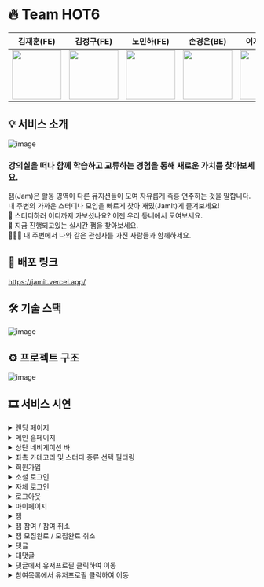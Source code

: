 # 🔥 Team HOT6
|김재훈(FE)|김정구(FE)|노민하(FE)|손경은(BE)|이지연(BE)|정우용(BE)|
|:---:|:---:|:---:|:---:|:---:|:---:|
|<a href="https://github.com/halmokme"><img width="100px" src="https://user-images.githubusercontent.com/92264867/205259447-92527e18-feff-4e00-9c91-1914d5b4fb8a.png" /></a>|<a href="https://github.com/JulyK9"><img width="100px" src="https://user-images.githubusercontent.com/92264867/205260308-616bef66-af06-4901-aefb-1ff7a642d9cf.png" /></a>|<a href="https://github.com/MinaRoh"><img width="100px" src="https://user-images.githubusercontent.com/92264867/205259807-2fc6395c-237f-4ba8-b1c4-3cd24c397f42.png" /></a>|<a href="https://github.com/kexxxon"><img width="100px" src="https://user-images.githubusercontent.com/92264867/205260184-1ab38894-1c0b-40a6-9b8a-fc8acd79dc5c.png" /></a>|<a href="https://github.com/jylee-me"><img width="100px" src="https://user-images.githubusercontent.com/92264867/205259948-6f2976c9-80cb-4279-ac85-446d36f53c3e.png" /></a>|<a href="https://github.com/jwyong4"><img width="100px" src="https://user-images.githubusercontent.com/92264867/205260038-d168cdd8-9bc2-4033-8a4c-9dc594021c60.png" /></a>

## 💡 서비스 소개
![image](https://user-images.githubusercontent.com/92264867/205497095-129ae50a-10a6-4e5c-af8a-4a7a640622bc.png)
### 강의실을 떠나 함께 학습하고 교류하는 경험을 통해 새로운 가치를 찾아보세요.
잼(Jam)은 활동 영역이 다른 뮤지션들이 모여 자유롭게 즉흥 연주하는 것을 말합니다. <br />
내 주변의 가까운 스터디나 모임을 빠르게 찾아 재밌(JamIt)게 즐겨보세요! <br />
📝 스터디하러 어디까지 가보셨나요? 이젠 우리 동네에서 모여보세요. <br />
📍 지금 진행되고있는 실시간 잼을 찾아보세요. <br />
🧑‍🤝‍🧑 내 주변에서 나와 같은 관심사를 가진 사람들과 함께하세요. <br />

## 🔗 배포 링크
https://jamit.vercel.app/

## 🛠️ 기술 스택
![image](https://user-images.githubusercontent.com/92264867/205496985-0bf19090-b9d8-47fb-a1ad-5ee4fb452477.png)

## ⚙️ 프로젝트 구조
![image](https://user-images.githubusercontent.com/92264867/205497004-b11c084c-7385-437f-9a77-e5dad4b7b6ee.png)

## 🎞️ 서비스 시연
<details><summary>랜딩 페이지</summary>

![랜딩](https://user-images.githubusercontent.com/97942837/205564273-aa377f04-e801-4d0a-9b6f-d89e0c0b4d58.gif)

</details>

<details><summary>메인 홈페이지</summary>

![홈페이지기능뉴](https://user-images.githubusercontent.com/97942837/205566209-06bfe77b-2c91-4d1e-8256-0bf43d310d29.gif)

</details>

<details><summary>상단 네비게이션 바</summary>

![동네선택 기능](https://user-images.githubusercontent.com/97942837/205564454-e073da97-a86a-41a8-a417-8e281dbc5b9c.gif)

</details>

<details><summary>좌측 카테고리 및 스터디 종류 선택 필터링</summary>

![좌측 카테고리, 우측 스티디 종류 선택](https://user-images.githubusercontent.com/97942837/205564615-df3537aa-70bd-49f5-a17b-7ee2cd3ce146.gif)

</details>

<details><summary>회원가입</summary>

![회원가입](https://user-images.githubusercontent.com/97942837/205565073-d6da6e3b-64c4-4324-b9cd-bfaaed4c7297.gif)

</details>

<details><summary>소셜 로그인</summary>
  
![소셜로그인1](https://user-images.githubusercontent.com/92264867/205549047-49346ca4-26c1-469f-bc19-352adeda8754.gif)
</details>

<details><summary>자체 로그인</summary>
  
![자체로그인](https://user-images.githubusercontent.com/92264867/205549052-6179e4d9-8924-4d68-b789-6c2ebdc06f52.gif)
</details>

</details>
<details><summary>로그아웃</summary>

![로그아웃](https://user-images.githubusercontent.com/92264867/205497937-107657cb-c5bc-44eb-a9c0-c01c54811715.gif)
</details>
<details><summary>마이페이지</summary>

  ### 평점 주기
  ![평점 주기](https://user-images.githubusercontent.com/97942837/205567517-6bd3d3d0-bcd9-44c5-ba71-7a000a8ee703.gif)
  
  ### 유저 프로필 및 수정
  ![유저프로필수정](https://user-images.githubusercontent.com/97942837/205567568-a079af99-247b-43bb-afe4-9c5528bd9e00.gif)

</details>
<details><summary>잼</summary>
  
  ### 잼 작성 1
![잼작성1](https://user-images.githubusercontent.com/92264867/205548494-a1bc7619-12ee-4924-ba4d-704e18babe70.gif)
  
  ### 잼 작성 2
![잼작성2](https://user-images.githubusercontent.com/92264867/205548501-f48d332f-3294-4a95-80aa-4d1f498be549.gif)

</details>

<details><summary>잼 참여 / 참여 취소</summary>
  
  ### 잼 참여하기
![참여하기](https://user-images.githubusercontent.com/92264867/205570354-10882cdf-d681-47c0-9570-ba1cfbb93026.gif)

  ### 잼 참여 취소하기
![참여취소하기](https://user-images.githubusercontent.com/92264867/205570377-f6fa8342-35e7-452a-b9e6-cc65dc1e3991.gif)

</details>

<details><summary>잼 모집완료 / 모집완료 취소</summary>
  
  ### 잼 모집 완료하기
![모집완료](https://user-images.githubusercontent.com/92264867/205571255-42479ef0-7a3a-4c3b-b602-bda1d37e03ad.gif)

  ### 잼 모집완료 취소하기
![모집완료취소](https://user-images.githubusercontent.com/92264867/205571269-e9bb8f6f-cff8-442c-8376-4ac33053c1d3.gif)

</details>

<details><summary>댓글</summary>

  ### 댓글 작성
![댓글작성](https://user-images.githubusercontent.com/92264867/205548061-220c7140-6c92-4974-b908-4b22950cb612.gif)

  ### 댓글 수정
![댓글수정](https://user-images.githubusercontent.com/92264867/205548071-7879ecf1-ab1b-4715-a59b-fcb6fe68b695.gif)

  ### 댓글 삭제
![댓글삭제](https://user-images.githubusercontent.com/92264867/205548073-a42da75b-3dec-4ed5-af63-136f3aa2e898.gif)

</details>
<details><summary>대댓글</summary>

  ### 대댓글 작성
![대댓글작성](https://user-images.githubusercontent.com/92264867/205548229-df8b516d-537b-40e3-a58c-64ebd52dadbe.gif)
  
  ### 대댓글 수정
![대댓글수정](https://user-images.githubusercontent.com/92264867/205548238-4e8f1a50-567c-4d91-9b77-534e7a9b31db.gif)
  
  ### 대댓글 삭제
![대댓글삭제](https://user-images.githubusercontent.com/92264867/205548244-e7163204-b1e2-444a-a1e6-d04141f54e00.gif)

</details>
<details><summary>댓글에서 유저프로필 클릭하여 이동</summary>

![댓글에서유저프로필이동](https://user-images.githubusercontent.com/97942837/205567883-85e7dff1-6491-456a-869d-e7cc9b9f3046.gif)

</details>
<details><summary>참여목록에서 유저프로필 클릭하여 이동</summary>

![참여목록에서프로필이동](https://user-images.githubusercontent.com/97942837/205567929-7f6dbd97-cad0-4442-95ff-4e9adcab0867.gif)

</details>
